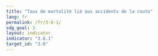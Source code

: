 ```yaml
---
title: "Taux de mortalité lié aux accidents de la route"
lang: fr
permalink: /fr/3-6-1/
sdg_goal: 3
layout: indicator
indicator: "3.6.1"
target_id: "3.6"
---
```


